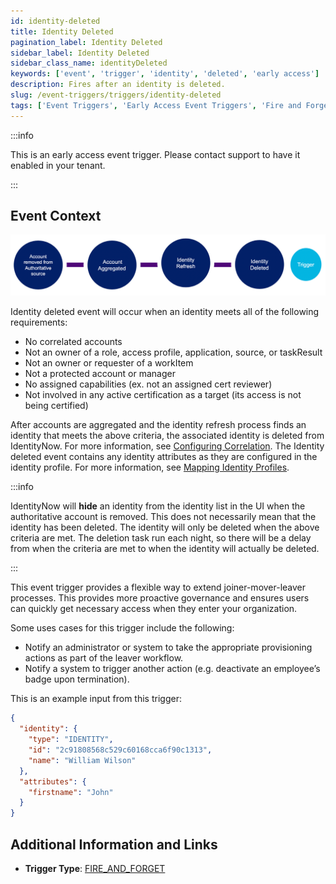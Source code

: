 ```yaml
---
id: identity-deleted
title: Identity Deleted
pagination_label: Identity Deleted
sidebar_label: Identity Deleted
sidebar_class_name: identityDeleted
keywords: ['event', 'trigger', 'identity', 'deleted', 'early access']
description: Fires after an identity is deleted.
slug: /event-triggers/triggers/identity-deleted
tags: ['Event Triggers', 'Early Access Event Triggers', 'Fire and Forget']
---
```


:::info

This is an early access event trigger. Please contact support to have it enabled in your tenant.

:::

## Event Context

![Flow](./img/identity-deleted-path.png)

Identity deleted event will occur when an identity meets all of the following requirements:

- No correlated accounts
- Not an owner of a role, access profile, application, source, or taskResult
- Not an owner or requester of a workItem
- Not a protected account or manager
- No assigned capabilities (ex. not an assigned cert reviewer)
- Not involved in any active certification as a target (its access is not being certified)

After accounts are aggregated and the identity refresh process finds an identity that meets the above criteria, the associated identity is deleted from IdentityNow. For more information, see [Configuring Correlation](https://community.sailpoint.com/t5/Connectors/Configuring-Correlation/ta-p/74045). The Identity deleted event contains any identity attributes as they are configured in the identity profile. For more information, see [Mapping Identity Profiles](https://community.sailpoint.com/t5/Admin-Help/Mapping-Identity-Profiles/ta-p/77877).

:::info

IdentityNow will **hide** an identity from the identity list in the UI when the authoritative account is removed.  This does not necessarily mean that the identity has been deleted.  The identity will only be deleted when the above criteria are met.  The deletion task run each night, so there will be a delay from when the criteria are met to when the identity will actually be deleted.

:::

This event trigger provides a flexible way to extend joiner-mover-leaver processes. This provides more proactive governance and ensures users can quickly get necessary access when they enter your organization.

Some uses cases for this trigger include the following:

- Notify an administrator or system to take the appropriate provisioning actions as part of the leaver workflow.
- Notify a system to trigger another action (e.g. deactivate an employee’s badge upon termination).

This is an example input from this trigger:

```json
{
  "identity": {
    "type": "IDENTITY",
    "id": "2c91808568c529c60168cca6f90c1313",
    "name": "William Wilson"
  },
  "attributes": {
    "firstname": "John"
  }
}
```

## Additional Information and Links

- **Trigger Type**: [FIRE_AND_FORGET](../trigger-types.md#fire-and-forget)
<!-- [Input schema](https://developer.sailpoint.com/apis/beta/#section/Identity-Deleted-Event-Trigger-Input) -->
